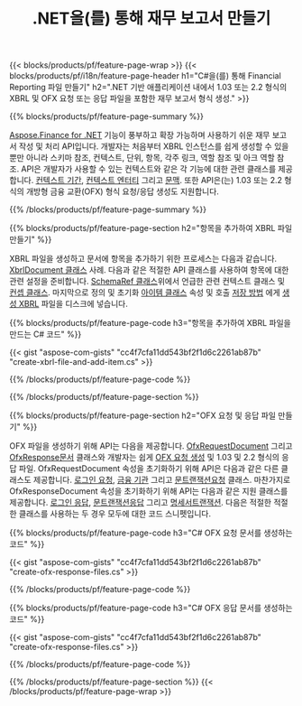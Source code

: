 ﻿---
title: .NET을(를) 통해 재무 보고서 만들기
url: /ko/net/create/
description:  C# 코드를 사용하여 XBRL에 재무 보고서를 만들고 OFX .NET 라이브러리를 통해 요청 또는 응답 파일을 만듭니다.
---
{{< blocks/products/pf/feature-page-wrap >}}
{{< blocks/products/pf/i18n/feature-page-header h1="C#을(를) 통해 Financial Reporting 파일 만들기" h2=".NET 기반 애플리케이션 내에서 1.03 또는 2.2 형식의 XBRL 및 OFX 요청 또는 응답 파일을 포함한 재무 보고서 형식 생성." >}}

{{% blocks/products/pf/feature-page-summary %}}

[Aspose.Finance for .NET](https://products.aspose.com/finance/net/) 기능이 풍부하고 확장 가능하며 사용하기 쉬운 재무 보고서 작성 및 처리 API입니다. 개발자는 처음부터 XBRL 인스턴스를 쉽게 생성할 수 있을 뿐만 아니라 스키마 참조, 컨텍스트, 단위, 항목, 각주 링크, 역할 참조 및 
아크 역할 참조. API은 개발자가 사용할 수 있는 컨텍스트와 같은 각 기능에 대한 관련 클래스를 제공합니다. [컨텍스트 기간](https://apireference.aspose.com/finance/net/aspose.finance.xbrl/contextperiod), [컨텍스트 엔터티](https://apireference.aspose.com/finance/net/aspose.finance.xbrl/contextentity) 그리고 [문맥](https://apireference.aspose.com/finance/net/aspose.finance.xbrl/context). 
또한 API은(는) 1.03 또는 2.2 형식의 개방형 금융 교환(OFX) 형식 요청/응답 생성도 지원합니다.

{{% /blocks/products/pf/feature-page-summary %}}

{{% blocks/products/pf/feature-page-section h2="항목을 추가하여 XBRL 파일 만들기" %}}

XBRL 파일을 생성하고 문서에 항목을 추가하기 위한 프로세스는 다음과 같습니다. [XbrlDocument 클래스](https://apireference.aspose.com/finance/net/aspose.finance.xbrl/xbrldocument) 사례. 다음과 같은 적절한 API 클래스를 사용하여 항목에 대한 관련 설정을 준비합니다. [SchemaRef 클래스](https://apireference.aspose.com/finance/net/aspose.finance.xbrl/schemaref)위에서 언급한 관련 컨텍스트 클래스 및 [컨셉 클래스](https://apireference.aspose.com/finance/net/aspose.finance.xbrl/concept). 마지막으로 정의 및 초기화 [아이템 클래스](https://apireference.aspose.com/finance/net/aspose.finance.xbrl/item) 속성 및 호출 [저장 방법](https://apireference.aspose.com/finance/net/aspose.finance.xbrl.xbrldocument/save/methods/1) 에게 [생성 XBRL](https://products.aspose.com/finance/net/create/xbrl/) 파일을 디스크에 넣습니다.

{{% blocks/products/pf/feature-page-code h3="항목을 추가하여 XBRL 파일을 만드는 C# 코드" %}}

{{< gist "aspose-com-gists" "cc4f7cfa11dd543bf2f1d6c2261ab87b" "create-xbrl-file-and-add-item.cs" >}} 

{{% /blocks/products/pf/feature-page-code %}}

{{% /blocks/products/pf/feature-page-section %}}

{{% blocks/products/pf/feature-page-section h2="OFX 요청 및 응답 파일 만들기" %}}


OFX 파일을 생성하기 위해 API는 다음을 제공합니다. [OfxRequestDocument](https://apireference.aspose.com/finance/net/aspose.finance.ofx/ofxrequestdocument) 그리고 [OfxResponse문서](https://apireference.aspose.com/finance/net/aspose.finance.ofx/ofxresponsedocument) 클래스와 개발자는 쉽게 [OFX 요청 생성](https://products.aspose.com/finance/net/create/ofx-request/) 및 1.03 및 2.2 형식의 응답 파일. OfxRequestDocument 속성을 초기화하기 위해 API은 다음과 같은 다른 클래스도 제공합니다. [로그인 요청](https://apireference.aspose.com/finance/net/aspose.finance.ofx.signon/signonrequest), [금융 기관](https://apireference.aspose.com/finance/net/aspose.finance.ofx.signon/financialinstitution) 그리고 [문트랜잭션요청](https://apireference.aspose.com/finance/net/aspose.finance.ofx.bank/statementtransactionrequest) 클래스. 마찬가지로 OfxResponseDocument 속성을 초기화하기 위해 API는 다음과 같은 지원 클래스를 제공합니다. [로그인 응답](https://apireference.aspose.com/finance/net/aspose.finance.ofx.signon/signonresponse),  [문트랜잭션응답](https://apireference.aspose.com/finance/net/aspose.finance.ofx.bank/statementtransactionresponse) 그리고 [명세서트랜잭션](https://apireference.aspose.com/finance/net/aspose.finance.ofx/statementtransaction). 다음은 적절한 적절한 클래스를 사용하는 두 경우 모두에 대한 코드 스니펫입니다.

{{% blocks/products/pf/feature-page-code h3="C# OFX 요청 문서를 생성하는 코드" %}}

{{< gist "aspose-com-gists" "cc4f7cfa11dd543bf2f1d6c2261ab87b" "create-ofx-response-files.cs" >}} 

{{% /blocks/products/pf/feature-page-code %}}

{{% blocks/products/pf/feature-page-code h3="C# OFX 응답 문서를 생성하는 코드" %}}

{{< gist "aspose-com-gists" "cc4f7cfa11dd543bf2f1d6c2261ab87b" "create-ofx-response-files.cs" >}} 

{{% /blocks/products/pf/feature-page-code %}}

{{% /blocks/products/pf/feature-page-section %}}
{{< /blocks/products/pf/feature-page-wrap >}}